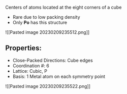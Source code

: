 Centers of atoms located at the eight corners of a cube
- Rare due to low packing density
- Only **Po** has this structure

![[Pasted image 20230209235512.png]]

## Properties:
- Close-Packed Directions: Cube edges
- Coordination #: 6
- Lattice: Cubic, P
- Basis: 1 Metal atom on each symmetry point

![[Pasted image 20230209235522.png]]